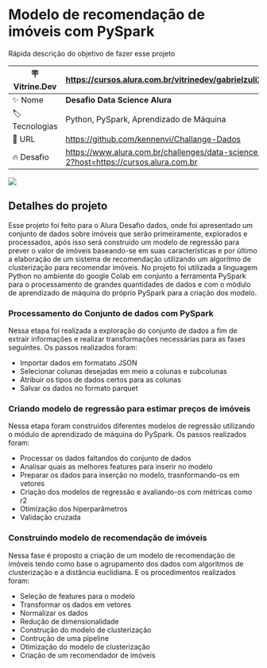 # Modelo de recomendação de imóveis com PySpark

Rápida descrição do objetivo de fazer esse projeto

| :placard: Vitrine.Dev | https://cursos.alura.com.br/vitrinedev/gabrielzuli22
| -------------  | --- |
| :sparkles: Nome        | **Desafio Data Science Alura**
| :label: Tecnologias | Python, PySpark, Aprendizado de Máquina
| :rocket: URL         | https://github.com/kennenvi/Challange-Dados
| :fire: Desafio     | https://www.alura.com.br/challenges/data-science-2?host=https://cursos.alura.com.br

<!-- Inserir imagem com a #vitrinedev ao final do link -->
![](https://via.placeholder.com/1200x500.png?text=imagem+lindona+do+meu+projeto#vitrinedev)

## Detalhes do projeto

Esse projeto foi feito para o Alura Desafio dados, onde foi apresentado um conjunto de dados sobre imóveis que serão
primeiramente, explorados e processados, após isso será construido um modelo de regressão para prever o valor de imóveis baseando-se em suas características
e por último a elaboração de um sistema de recomendação utilizando um algoritmo de clusterização para recomendar imóveis.
No projeto foi utilizada a linguagem Python no ambiente do google Colab em conjunto a ferramenta PySpark para o processamento de grandes quantidades de dados e com o módulo de aprendizado de máquina do próprio PySpark para a criação dos modelo.


### Processamento do Conjunto de dados com PySpark

Nessa etapa foi realizada a exploração do conjunto de dados a fim de extrair informações e 
realizar transformações necessárias para as fases seguintes. Os passos realizados foram:

* Importar dados em formatato JSON
* Selecionar colunas desejadas em meio a colunas e subcolunas
* Atribuir os tipos de dados certos para as colunas
* Salvar os dados no formato parquet

### Criando modelo de regressão para estimar preços de imóveis

Nessa etapa foram construídos diferentes modelos de regressão utilizando 
o módulo de aprendizado de máquina do PySpark. Os passos realizados foram:

* Processar os dados faltandos do conjunto de dados
* Analisar quais as melhores features para inserir no modelo
* Preparar os dados para inserção no modelo, trasnformando-os em vetores
* Criação dos modelos de regressão e avaliando-os com métricas como r2
* Otimização dos hiperparâmetros
* Validação cruzada

### Construindo modelo de recomendação de imóveis

Nessa fase é proposto a criação de um modelo de recomendação de imóveis tendo como base
o agrupamento dos dados com algoritmos de clusterização e a distância euclidiana. E os procedimentos realizados foram:

* Seleção de features para o modelo
* Transformar os dados em vetores
* Normalizar os dados
* Redução de dimensionalidade
* Construção do modelo de clusterização
* Contrução de uma pipeline
* Otimização do modelo de clusterização
* Criação de um recomendador de imóveis